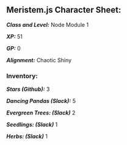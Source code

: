 ## Meristem.js Character Sheet:

**_Class and Level:_** Node Module 1

**_XP:_** 51

**_GP:_** 0

**_Alignment:_** Chaotic Shiny

### Inventory:

**_Stars (Github):_** 3

**_Dancing Pandas (Slack):_** 5

**_Evergreen Trees: (Slack)_** 2

**_Seedlings: (Slack)_** 1

**_Herbs: (Slack)_** 1
